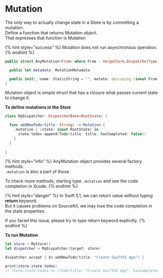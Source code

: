 # Mutation

The only way to actually change state in a Store is by committing a mutation.   
Define a function that returns Mutation object.   
That expresses that function is Mutation

{% hint style="success" %}
Mutation does not run asynchronous operation.
{% endhint %}

```swift
public struct AnyMutation<From> where From : VergeStore.DispatcherType {

  public let metadata: MutationMetadata

  public init(_ name: StaticString = "", mutate: @escaping (inout From.State) -> Void)
}
```

Mutation object is simple struct that has a closure what passes current state to change it.

**To define mutations in the Store**

```swift
class MyDispatcher: DispatcherBase<RootState> {

  func addNewTodo(title: String) -> Mutation {
    .mutation { (state: inout RootState) in
      state.todos.append(Todo(title: title, hasCompleted: false))
    }
  }
  
}
```

{% hint style="info" %}
AnyMutation object provides several factory methods.  
`.mutation` is also a part of those.  
  
To check more methods, starting type `.mutation` and see the code completion in Xcode.
{% endhint %}

{% hint style="danger" %}
In Swift 5.1, we can return value without typing **return** keyword.  
But it causes problems on SourceKit, we may lose the code completion in the state properties.  
  
If you faced this issue, please try to type return keyword explicitly.
{% endhint %}

**To run Mutation**

```swift
let store = MyStore()
let dispatcher = MyDispatcher(target: store)

dispatcher.accept { $0.addNewTodo(title: "Create SwiftUI App") }

print(store.state.todos)
// store.state.todos => [Todo(title: "Create SwiftUI App", hasCompleted: false)]
```



